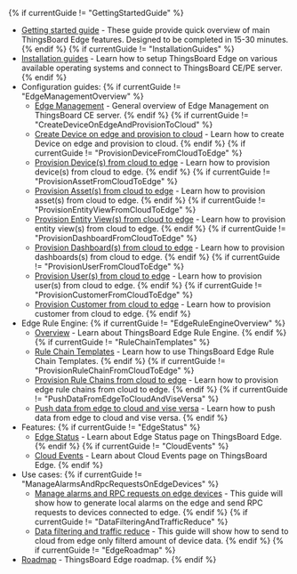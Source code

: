 {% if currentGuide != "GettingStartedGuide" %}
- [Getting started guide](/docs/edge/getting-started/) - These guide provide quick overview of main ThingsBoard Edge features. Designed to be completed in 15-30 minutes.
{% endif %}
{% if currentGuide != "InstallationGuides" %}
- [Installation guides](/docs/edge/install/installation-options/) - Learn how to setup ThingsBoard Edge on various available operating systems and connect to ThingsBoard CE/PE server.
{% endif %}
- Configuration guides:
{% if currentGuide != "EdgeManagementOverview" %}
  - [Edge Management](/docs/edge/config/ce/management/) - General overview of Edge Management on ThingsBoard CE server.
{% endif %}
{% if currentGuide != "CreateDeviceOnEdgeAndProvisionToCloud" %}
  - [Create Device on edge and provision to cloud](/docs/edge/config/ce/create-device/) - Learn how to create Device on edge and provision to cloud.
{% endif %}
{% if currentGuide != "ProvisionDeviceFromCloudToEdge" %}
  - [Provision Device(s) from cloud to edge](/docs/edge/config/ce/provision-device/) - Learn how to provision device(s) from cloud to edge.
{% endif %}
{% if currentGuide != "ProvisionAssetFromCloudToEdge" %}
  - [Provision Asset(s) from cloud to edge](/docs/edge/config/ce/provision-asset/) - Learn how to provision asset(s) from cloud to edge.
{% endif %}
{% if currentGuide != "ProvisionEntityViewFromCloudToEdge" %}
  - [Provision Entity View(s) from cloud to edge](/docs/edge/config/ce/provision-entity-view/) - Learn how to provision entity view(s) from cloud to edge.
{% endif %}
{% if currentGuide != "ProvisionDashboardFromCloudToEdge" %}
  - [Provision Dashboard(s) from cloud to edge](/docs/edge/config/ce/provision-dashboard/) - Learn how to provision dashboards(s) from cloud to edge.
{% endif %}
{% if currentGuide != "ProvisionUserFromCloudToEdge" %}
  - [Provision User(s) from cloud to edge](/docs/edge/config/ce/provision-user/) - Learn how to provision user(s) from cloud to edge.
{% endif %}
{% if currentGuide != "ProvisionCustomerFromCloudToEdge" %}
  - [Provision Customer from cloud to edge](/docs/edge/config/ce/provision-customer/) - Learn how to provision customer from cloud to edge.
{% endif %}
- Edge Rule Engine:
{% if currentGuide != "EdgeRuleEngineOverview" %}
  - [Overview](/docs/edge/rule-engine/general/) - Learn about ThingsBoard Edge Rule Engine.
{% endif %}
{% if currentGuide != "RuleChainTemplates" %}
  - [Rule Chain Templates](/docs/edge/rule-engine/rule-chain-templates/) - Learn how to use ThingsBoard Edge Rule Chain Templates.
{% endif %}
{% if currentGuide != "ProvisionRuleChainFromCloudToEdge" %}
  - [Provision Rule Chains from cloud to edge](/docs/edge/rule-engine/provision-rule-chains/) - Learn how to provision edge rule chains from cloud to edge.
{% endif %}
{% if currentGuide != "PushDataFromEdgeToCloudAndViseVersa" %}
  - [Push data from edge to cloud and vise versa](/docs/edge/rule-engine/push-data/) - Learn how to push data from edge to cloud and vise versa.
{% endif %} 
- Features:
{% if currentGuide != "EdgeStatus" %}
  - [Edge Status](/docs/edge/features/edge-status/) - Learn about Edge Status page on ThingsBoard Edge.
{% endif %}
{% if currentGuide != "CloudEvents" %}
  - [Cloud Events](/docs/edge/features/cloud-events/) -  Learn about Cloud Events page on ThingsBoard Edge.
{% endif %}    
- Use cases:
{% if currentGuide != "ManageAlarmsAndRpcRequestsOnEdgeDevices" %}
  - [Manage alarms and RPC requests on edge devices](/docs/edge/use-cases/manage-alarms-rpc-requests/) - This guide will show how to generate local alarms on the edge and send RPC requests to devices connected to edge.
{% endif %}
{% if currentGuide != "DataFilteringAndTrafficReduce" %}
  - [Data filtering and traffic reduce](/docs/edge/use-cases/data-filtering-traffic-reduce/) - This guide will show how to send to cloud from edge only filterd amount of device data.
{% endif %}
{% if currentGuide != "EdgeRoadmap" %}
- [Roadmap](/docs/edge/roadmap) - ThingsBoard Edge roadmap. 
{% endif %}    
<br/>

